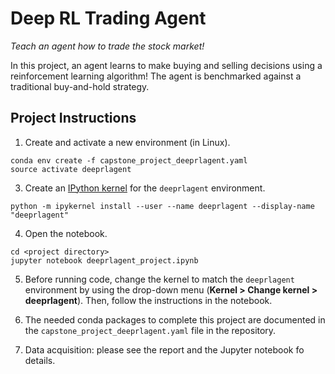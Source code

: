 # Deep RL Trading Agent

*Teach an agent how to trade the stock market!*

In this project, an agent learns to make buying and selling decisions using a reinforcement learning algorithm! The agent is benchmarked against a traditional buy-and-hold strategy.

## Project Instructions

1. Create and activate a new environment (in Linux).

```
conda env create -f capstone_project_deeprlagent.yaml
source activate deeprlagent
```

3. Create an [IPython kernel](http://ipython.readthedocs.io/en/stable/install/kernel_install.html) for the `deeprlagent` environment. 
```
python -m ipykernel install --user --name deeprlagent --display-name "deeprlagent"
```

4. Open the notebook.
```
cd <project directory>
jupyter notebook deeprlagent_project.ipynb
```

5. Before running code, change the kernel to match the `deeprlagent` environment by using the drop-down menu (**Kernel > Change kernel > deeprlagent**). Then, follow the instructions in the notebook.

6. The needed conda packages to complete this project are documented in the `capstone_project_deeprlagent.yaml` file in the repository.

7. Data acquisition: please see the report and the Jupyter notebook fo details.
